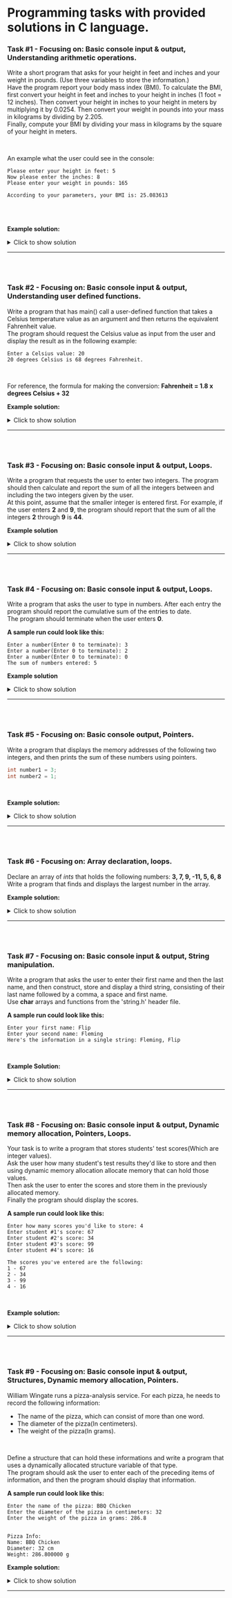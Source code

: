 # Programming tasks with provided solutions in C language.

### Task #1 - Focusing on: Basic console input & output, Understanding arithmetic operations.<br>

Write a short program that asks for your height in feet and inches and your weight in pounds. (Use three variables to store the information.)<br>
Have the program report your body mass index (BMI). To calculate the BMI, first convert your height in feet and inches to your height in inches (1 foot = 12 inches).
Then convert your height in inches to your height in meters by multiplying it by 0.0254. Then convert your weight in pounds into your mass in kilograms by dividing by 2.205.<br>
Finally, compute your BMI by dividing your mass in kilograms by the square of your height in meters.<br>

<br>

An example what the user could see in the console:<br>

```
Please enter your height in feet: 5
Now please enter the inches: 8
Please enter your weight in pounds: 165

According to your parameters, your BMI is: 25.083613
```

<br>
<br>

**Example solution:**<br>

<details>
  <summary>Click to show solution</summary>
  
  
  ```c
  #include <stdio.h>


int main()
{
	int feet = 0, inches = 0;
	double weight = 0.0;

	printf("Please enter your height in feet: ");
	scanf("%d", &feet);

	printf("Now please enter the inches: ");
	scanf("%d", &inches);

	printf("Please enter your weight in pounds: ");
	scanf("%lf", &weight);

	inches = inches + (12 * feet); // Converting feet & inches to inches.
	double height_in_meters = inches * 0.0254; // Converting inches to meters.
	double weight_in_kilograms = weight / 2.205; // Converting pounds to kilograms.

	double BMI = weight_in_kilograms / (height_in_meters * height_in_meters); // Calculating BMI

	printf("\nAccording to your parameters, your BMI is: %lf", BMI);

	return 0;
}
  ```
  
</details>

-----

<br>
<br>

### Task #2 - Focusing on: Basic console input & output, Understanding user defined functions.<br>

Write a program that has main() call a user-defined function that takes a Celsius temperature value as an argument and then returns the equivalent Fahrenheit value.<br>
The program should request the Celsius value as input from the user and display the result as in the following example:<br>

```
Enter a Celsius value: 20
20 degrees Celsius is 68 degrees Fahrenheit.
```
<br>

For reference, the formula for making the conversion: **Fahrenheit = 1.8 x degrees Celsius + 32**<br>

**Example solution:**<br>

<details>
  <summary>Click to show solution</summary>
  
  ```c
  #include <stdio.h>

double celsiusToFahrenheit(int celsius)
{
	return 1.8 * celsius + 32;
}

int main()
{
	int input = 0;
	printf("Please enter a celsius value: ");
	scanf("%d", &input);

	printf("%d degrees Celsius is %lf degrees Fahrenheit.\n", input, celsiusToFahrenheit(input));

	return 0;
}
```
  
</details>

-----

<br>
<br>

### Task #3 - Focusing on: Basic console input & output, Loops.<br>

Write a program that requests the user to enter two integers. The program should then calculate and report the sum of all the integers between and including the two integers given by the user.<br>
At this point, assume that the smaller integer is entered first. For example, if the user enters **2** and **9**, the program should report that the sum of all the integers **2** through **9** is **44**.<br>

**Example solution**<br>

<details>
  <summary>Click to show solution</summary>

```c
#include <stdio.h>



int main()
{
	int first = 0, second = 0, sum = 0;

	printf("Enter the first number: ");
	scanf("%d", &first);

	printf("Enter the second number: ");
	scanf("%d", &second);

	for (int i = first; i <= second; i++)
	{
		sum += i;
	}

	printf("The sum of all numbers from %d through %d is %d.", first, second, sum);


	return 0;
}
```
  
</details>

--------

<br>
<br>

### Task #4 - Focusing on: Basic console input & output, Loops.<br>

Write a program that asks the user to type in numbers. After each entry the program should report the cumulative sum of the entries to date.<br>
The program should terminate when the user enters **0**.<br>

**A sample run could look like this:**<br>

```
Enter a number(Enter 0 to terminate): 3
Enter a number(Enter 0 to terminate): 2
Enter a number(Enter 0 to terminate): 0
The sum of numbers entered: 5
```

**Example solution**<br>

<details>
  <summary>Click to show solution</summary>

```c
#include <stdio.h>

int main()
{
	int sum = 0, input = 0;

	do {
		printf("Enter a number(Enter 0 to terminate): ");
		scanf("%d", &input);
		sum += input;

	} while (input != 0);

	printf("The sum of numbers entered: %d", sum);

	return 0;
}
```
  
</details>

-------

<br>
<br>

### Task #5 - Focusing on: Basic console output, Pointers.<br>

Write a program that displays the memory addresses of the following two integers, and then prints the sum of these numbers using pointers.<br>

```c
int number1 = 3;
int number2 = 1;
```

<br>

**Example solution:**<br>

<details>
  <summary>Click to show solution</summary>

```c
#include <stdio.h>



int main()
{
	int number1 = 3;
	int number2 = 1;

	int* ptr1 = &number1;
	int* ptr2 = &number2;

	int sum = *ptr1 + *ptr2;

	printf("Address of number1: %p\n", ptr1);
	printf("Address of number2: %p\n", ptr2);
	printf("The sum of number1 and number2 is: %d", sum);


	return 0;
}
```
  
</details>

-------

<br>
<br>

### Task #6 - Focusing on: Array declaration, loops.<br>

Declare an array of *ints* that holds the following numbers: **3, 7, 9, -11, 5, 6, 8**<br>
Write a program that finds and displays the largest number in the array.<br>

**Example solution:**<br>

<details>
  <summary>Click to show solution</summary>

```c
#include <stdio.h>



int main()
{
	int arr[7] = { 3, 7, 9, -11, 5, 6, 8 };

	int largest = arr[0];

	for (int i = 1; i < (sizeof(arr) / sizeof(int)); i++)
	{
		if (arr[i] > largest)
			largest = arr[i];
	}

	printf("The largest number in the array is: %d", largest);

	return 0;
}
```
  
</details>

-------

<br>
<br>

### Task #7 - Focusing on: Basic console input & output, String manipulation.<br>

Write a program that asks the user to enter their first name and then the last name, and then construct, store and display a third string, consisting of their last name followed by a comma, a space and first name.<br>
Use **char** arrays and functions from the 'string.h' header file.<br> 

**A sample run could look like this:**<br>
```
Enter your first name: Flip
Enter your second name: Fleming
Here's the information in a single string: Fleming, Flip
```

<br>

**Example Solution:**<br>

<details>
  <summary>Click to show solution</summary>
	
```c
#include <stdio.h>
#include <string.h>

int main()
{
	char first_name[20];
	char last_name[20];

	printf("Please enter your first name: ");
	scanf("%s", first_name);

	printf("Please enter your last name: ");
	scanf("%s", last_name);

	char full_name[50];

	strcpy(full_name, last_name); // Copying last_name to the currently empty full_name string.
	strcat(full_name, ", "); // Expanding the string with a comma and a space.
	strcat(full_name, first_name); // Finally expanding it with the first name.

	printf("Here's the information in a single string: %s", full_name);

	return 0;
}
```
  
</details>

-------

<br>
<br>

### Task #8 - Focusing on: Basic console input & output, Dynamic memory allocation, Pointers, Loops.<br>

Your task is to write a program that stores students' test scores(Which are integer values).<br>
Ask the user how many student's test results they'd like to store and then using dynamic memory allocation allocate memory that can hold those values.<br>
Then ask the user to enter the scores and store them in the previously allocated memory.<br>
Finally the program should display the scores.<br>

**A sample run could look like this:**<br>

```
Enter how many scores you'd like to store: 4
Enter student #1's score: 67
Enter student #2's score: 34
Enter student #3's score: 99
Enter student #4's score: 16

The scores you've entered are the following:
1 - 67
2 - 34
3 - 99
4 - 16
```
<br>

**Example solution:**<br>

<details>
  <summary>Click to show solution</summary>

```c
#include <stdio.h>

int main()
{
	int amount = 0;
	printf("Enter how many scores you'd like to store: ");
	scanf("%d", &amount);

	int* p_scores = (int*)calloc(amount, sizeof(int));

	for (int i = 0; i < amount; i++)
	{
		printf("Enter student #%d's score: ", i + 1); // i + 1 so the user doesnt see that we start from 0, has no other purpose.
		scanf("%d", &(*(p_scores + i)));
	}

	printf("\nThe scores you've entered are the following: ");

	for (int i = 0; i < amount; i++)
	{
		printf("\n%d - %d", i + 1, *(p_scores + i));
	}

	free(p_scores);

	return 0;
}
```
  
</details>

-------

<br>
<br>

### Task #9 - Focusing on: Basic console input & output, Structures, Dynamic memory allocation, Pointers.<br>

William Wingate runs a pizza-analysis service. For each pizza, he needs to record the following information:<br>
- The name of the pizza, which can consist of more than one word.
- The diameter of the pizza(In centimeters).
- The weight of the pizza(In grams).

<br>

Define a structure that can hold these informations and write a program that uses a dynamically allocated structure variable of that type.<br>
The program should ask the user to enter each of the preceding items of information, and then the program should display that information.<br>

**A sample run could look like this:**<br>

```
Enter the name of the pizza: BBQ Chicken
Enter the diameter of the pizza in centimeters: 32
Enter the weight of the pizza in grams: 286.8


Pizza Info:
Name: BBQ Chicken
Diameter: 32 cm
Weight: 286.800000 g
```


**Example solution:**<br>

<details>
  <summary>Click to show solution</summary>

```c
#include <stdio.h>

struct PizzaInfo
{
	char name[30];
	int diameter;
	double weight;
};

int main()
{
	struct PizzaInfo* pizza = (struct PizzaInfo*)malloc(sizeof(struct PizzaInfo));

	printf("Enter the name of the pizza: ");
	fgets((*pizza).name, 30, stdin); // '(*pizza).name' is same as 'pizza->name', just a different way of expressing it.

	printf("Enter the diameter of the pizza in centimeters: ");
	scanf("%d", &((*pizza).diameter));

	printf("Enter the weight of the pizza in grams: ");
	scanf("%lf", &((*pizza).weight));

	printf("\n\nPizza Info:\n");
	printf("Name: %s\n", (*pizza).name);
	printf("Diameter: %d cm\n", (*pizza).diameter);
	printf("Weight: %lf g\n", (*pizza).weight);

	free(pizza);

	return 0;
}
```
  
</details>

-------

<br>
<br>











